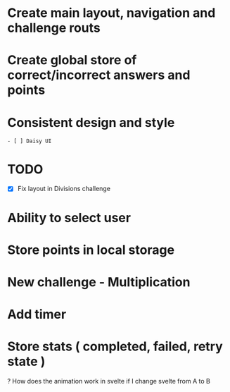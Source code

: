 # Create main layout, navigation and challenge routs

# Create global store of correct/incorrect answers and points


# Consistent design and style
    - [ ] Daisy UI

# TODO
- [x] Fix layout in Divisions challenge


# Ability to select user


# Store points in local storage


# New challenge - Multiplication


# Add timer


# Store stats ( completed, failed, retry state )



? How does the animation work in svelte if I change svelte from A to B
